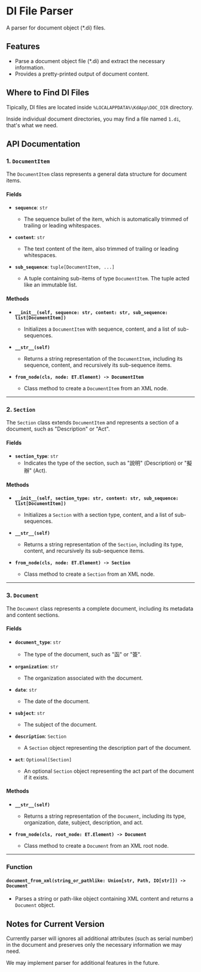 # DI File Parser
A parser for document object (*.di) files.

## Features
- Parse a document object file (*.di) and extract the necessary information.
- Provides a pretty-printed output of document content.

## Where to Find DI Files
Tipically, DI files are located inside `%LOCALAPPDATA%\KdApp\DOC_DIR` directory.

Inside individual document directories, you may find a file named `1.di`, that's what we need.

## API Documentation

### 1. `DocumentItem`

The `DocumentItem` class represents a general data structure for document items.

#### Fields

- **`sequence`**: `str`
  - The sequence bullet of the item, which is automatically trimmed of trailing or leading whitespaces.

- **`content`**: `str`
  - The text content of the item, also trimmed of trailing or leading whitespaces.

- **`sub_sequence`**: `tuple[DocumentItem, ...]`
  - A tuple containing sub-items of type `DocumentItem`. The tuple acted like an immutable list.

#### Methods

- **`__init__(self, sequence: str, content: str, sub_sequence: list[DocumentItem])`**
  - Initializes a `DocumentItem` with sequence, content, and a list of sub-sequences.

- **`__str__(self)`**
  - Returns a string representation of the `DocumentItem`, including its sequence, content, and recursively its sub-sequence items.

- **`from_node(cls, node: ET.Element) -> DocumentItem`**
  - Class method to create a `DocumentItem` from an XML node.

---

### 2. `Section`

The `Section` class extends `DocumentItem` and represents a section of a document, such as "Description" or "Act".

#### Fields

- **`section_type`**: `str`
  - Indicates the type of the section, such as "說明" (Description) or "擬辦" (Act).

#### Methods

- **`__init__(self, section_type: str, content: str, sub_sequence: list[DocumentItem])`**
  - Initializes a `Section` with a section type, content, and a list of sub-sequences.

- **`__str__(self)`**
  - Returns a string representation of the `Section`, including its type, content, and recursively its sub-sequence items.

- **`from_node(cls, node: ET.Element) -> Section`**
  - Class method to create a `Section` from an XML node.

---

### 3. `Document`

The `Document` class represents a complete document, including its metadata and content sections.

#### Fields

- **`document_type`**: `str`
  - The type of the document, such as "函" or "簽".

- **`organization`**: `str`
  - The organization associated with the document.

- **`date`**: `str`
  - The date of the document.

- **`subject`**: `str`
  - The subject of the document.

- **`description`**: `Section`
  - A `Section` object representing the description part of the document.

- **`act`**: `Optional[Section]`
  - An optional `Section` object representing the act part of the document if it exists.

#### Methods

- **`__str__(self)`**
  - Returns a string representation of the `Document`, including its type, organization, date, subject, description, and act.

- **`from_node(cls, root_node: ET.Element) -> Document`**
  - Class method to create a `Document` from an XML root node.

---

### Function

#### `document_from_xml(string_or_pathlike: Union[str, Path, IO[str]]) -> Document`

- Parses a string or path-like object containing XML content and returns a `Document` object.

## Notes for Current Version
Currently parser will ignores all additional attributes (such as serial number) in the document and preserves only the necessary information we may need.

We may implement parser for additional features in the future.

